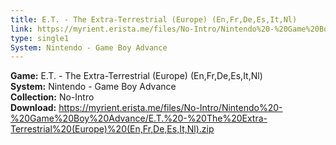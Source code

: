 ```yaml
---
title: E.T. - The Extra-Terrestrial (Europe) (En,Fr,De,Es,It,Nl)
link: https://myrient.erista.me/files/No-Intro/Nintendo%20-%20Game%20Boy%20Advance/E.T.%20-%20The%20Extra-Terrestrial%20(Europe)%20(En,Fr,De,Es,It,Nl).zip
type: single1
System: Nintendo - Game Boy Advance
---
```

<b>Game:</b> E.T. - The Extra-Terrestrial (Europe) (En,Fr,De,Es,It,Nl)<br>
<b>System:</b> Nintendo - Game Boy Advance<br>
<b>Collection:</b> No-Intro<br>
<b>Download:</b> https://myrient.erista.me/files/No-Intro/Nintendo%20-%20Game%20Boy%20Advance/E.T.%20-%20The%20Extra-Terrestrial%20(Europe)%20(En,Fr,De,Es,It,Nl).zip